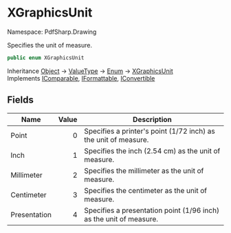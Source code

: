 # XGraphicsUnit

Namespace: PdfSharp.Drawing

Specifies the unit of measure.

```csharp
public enum XGraphicsUnit
```

Inheritance [Object](https://docs.microsoft.com/en-us/dotnet/api/system.object) → [ValueType](https://docs.microsoft.com/en-us/dotnet/api/system.valuetype) → [Enum](https://docs.microsoft.com/en-us/dotnet/api/system.enum) → [XGraphicsUnit](./pdfsharp.drawing.xgraphicsunit)<br>
Implements [IComparable](https://docs.microsoft.com/en-us/dotnet/api/system.icomparable), [IFormattable](https://docs.microsoft.com/en-us/dotnet/api/system.iformattable), [IConvertible](https://docs.microsoft.com/en-us/dotnet/api/system.iconvertible)

## Fields

| Name | Value | Description |
| --- | --: | --- |
| Point | 0 | Specifies a printer's point (1/72 inch) as the unit of measure. |
| Inch | 1 | Specifies the inch (2.54 cm) as the unit of measure. |
| Millimeter | 2 | Specifies the millimeter as the unit of measure. |
| Centimeter | 3 | Specifies the centimeter as the unit of measure. |
| Presentation | 4 | Specifies a presentation point (1/96 inch) as the unit of measure. |
